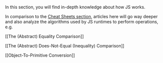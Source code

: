 In this section, you will find in-depth knowledge about how JS works.

In comparison to the [Cheat Sheets section](https://www.notion.so/Cheat-Sheets-e47c2b294da94902b0b84390a33c5634?pvs=21), articles here will go way deeper and also analyze the algorithms used by JS runtimes to perform operations, e.g.

  

[[The (Abstract) Equality Comparison]]

[[The (Abstract) Does-Not-Equal (Inequality) Comparison]]

  

[[Object-To-Primitive Conversion]]